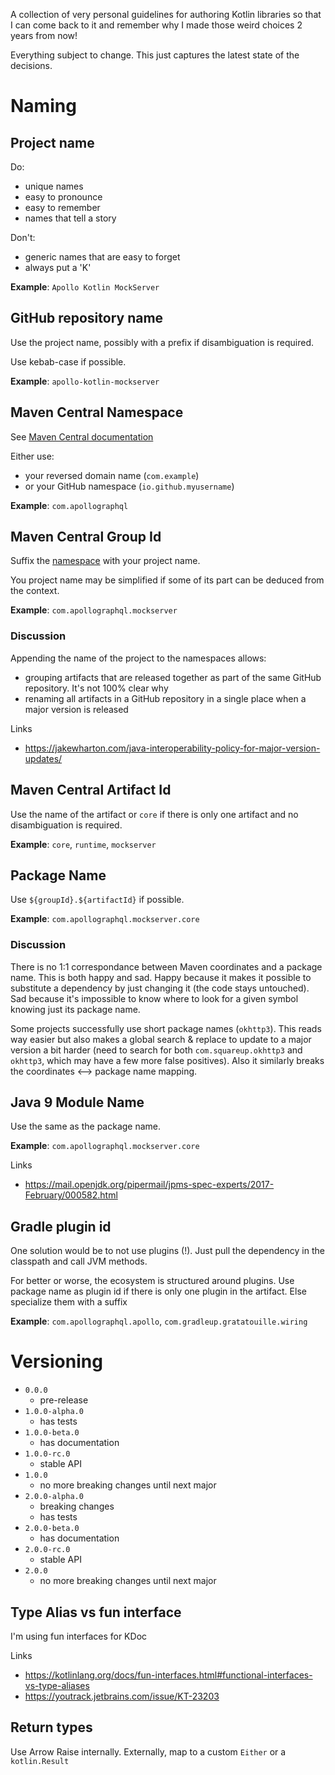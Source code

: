 A collection of very personal guidelines for authoring Kotlin libraries so that I can come back to it and remember why I made those weird choices 2 years from now!

Everything subject to change. This just captures the latest state of the decisions.

# Naming

## Project name

Do:

* unique names
* easy to pronounce
* easy to remember
* names that tell a story

Don't:

* generic names that are easy to forget
* always put a 'K'

**Example**: `Apollo Kotlin MockServer`

## GitHub repository name

Use the project name, possibly with a prefix if disambiguation is required.

Use kebab-case if possible.

**Example**: `apollo-kotlin-mockserver`

## Maven Central Namespace

See [Maven Central documentation](https://central.sonatype.org/register/namespace/)

Either use:

* your reversed domain name (`com.example`)
* or your GitHub namespace (`io.github.myusername`)

**Example**: `com.apollographql`

## Maven Central Group Id

Suffix the [namespace](#maven-central-namespace) with your project name. 

You project name may be simplified if some of its part can be deduced from the context.

**Example**: `com.apollographql.mockserver`

### Discussion

Appending the name of the project to the namespaces allows:

* grouping artifacts that are released together as part of the same GitHub repository. It's not 100% clear why 
* renaming all artifacts in a GitHub repository in a single place when a major version is released

Links
* https://jakewharton.com/java-interoperability-policy-for-major-version-updates/

## Maven Central Artifact Id

Use the name of the artifact or `core` if there is only one artifact and no disambiguation is required.

**Example**: `core`, `runtime`, `mockserver`

## Package Name

Use `${groupId}.${artifactId}` if possible.

**Example**: `com.apollographql.mockserver.core`

### Discussion

There is no 1:1 correspondance between Maven coordinates and a package name. This is both happy and sad. Happy because it makes it possible to substitute a dependency by just changing it (the code stays untouched). Sad because it's impossible to know where to look for a given symbol knowing just its package name.

Some projects successfully use short package names (`okhttp3`). This reads way easier but also makes a global search & replace to update to a major version a bit harder (need to search for both `com.squareup.okhttp3` and `okhttp3`, which may have a few more false positives). Also it similarly breaks the coordinates <--> package name mapping.

## Java 9 Module Name

Use the same as the package name.

**Example**: `com.apollographql.mockserver.core`

Links
* https://mail.openjdk.org/pipermail/jpms-spec-experts/2017-February/000582.html

## Gradle plugin id

One solution would be to not use plugins (!). Just pull the dependency in the classpath and call JVM methods. 

For better or worse, the ecosystem is structured around plugins. Use package name as plugin id if there is only one plugin in the artifact. Else specialize them with a suffix

**Example**: `com.apollographql.apollo`, `com.gradleup.gratatouille.wiring`

# Versioning

* `0.0.0` 
  * pre-release
* `1.0.0-alpha.0`
  * has tests
* `1.0.0-beta.0`
  * has documentation
* `1.0.0-rc.0`
  * stable API
* `1.0.0`
  * no more breaking changes until next major
* `2.0.0-alpha.0`
  * breaking changes
  * has tests
* `2.0.0-beta.0`
  * has documentation
* `2.0.0-rc.0`
  * stable API
* `2.0.0`
  * no more breaking changes until next major

## Type Alias vs fun interface

I'm using fun interfaces for KDoc

Links
* https://kotlinlang.org/docs/fun-interfaces.html#functional-interfaces-vs-type-aliases
* https://youtrack.jetbrains.com/issue/KT-23203

## Return types

Use Arrow Raise internally. Externally, map to a custom `Either` or a `kotlin.Result`

